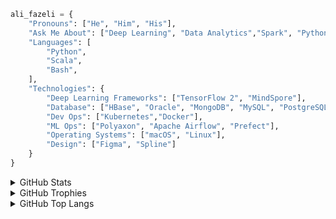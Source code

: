```python
ali_fazeli = {
    "Pronouns": ["He", "Him", "His"],
    "Ask Me About": ["Deep Learning", "Data Analytics","Spark", "Python"],
    "Languages": [
        "Python",
        "Scala",
        "Bash",
    ],
    "Technologies": {
        "Deep Learning Frameworks": ["TensorFlow 2", "MindSpore"],
        "Database": ["HBase", "Oracle", "MongoDB", "MySQL", "PostgreSQL", "Redis"],
        "Dev Ops": ["Kubernetes","Docker"],
        "ML Ops": ["Polyaxon", "Apache Airflow", "Prefect"],
        "Operating Systems": ["macOS", "Linux"],
        "Design": ["Figma", "Spline"]
    }
}

```

<details>
  <summary>GitHub Stats</summary>

[![GitHub Stats Card]](https://github.com/anuraghazra/github-readme-stats)

</details>

<details>
  <summary>GitHub Trophies</summary>

[![GitHub Trophies]](https://github.com/ryo-ma/github-profile-trophy)

</details>

<details>
  <summary>GitHub Top Langs</summary>

[![GitHub Top Langs]](https://github.com/anuraghazra/github-readme-stats)

</details>

<!-- Links -->

[github stats card]: https://github-readme-stats.vercel.app/api/?username=alifzl&theme=merko
[github trophies]: https://github-profile-trophy.vercel.app/?username=alifzl&column=4&margin-w=18&margin-h=15&theme=merko
[github top langs]: https://github-readme-stats.vercel.app/api/top-langs/?username=alifzl&layout=compact&theme=merko
